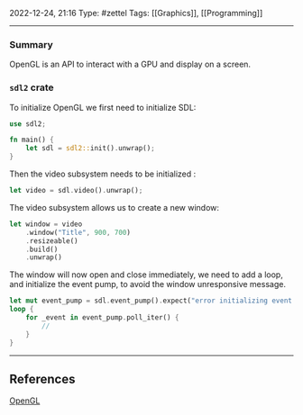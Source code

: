 2022-12-24, 21:16
Type: #zettel 
Tags: [[Graphics]], [[Programming]]

---

### Summary

OpenGL is an API to interact with a GPU and display on a screen.

### `sdl2` crate

To initialize OpenGL we first need to initialize SDL:

```rust
use sdl2;

fn main() {
	let sdl = sdl2::init().unwrap();
}
```

Then the video subsystem needs to be initialized :

```rust
let video = sdl.video().unwrap();
```

The video subsystem allows us to create a new window:

```rust
let window = video
	.window("Title", 900, 700)
	.resizeable()
	.build()
	.unwrap()
```

The window will now open and close immediately, we need to add a loop, and initialize the event pump, to avoid the window unresponsive message.

```rust
let mut event_pump = sdl.event_pump().expect("error initializing event pump");
loop {
	for _event in event_pump.poll_iter() {
		// 
	}
}
```

---

## References

[OpenGL](https://www.opengl.org/)